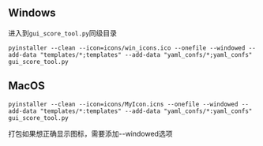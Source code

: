 ## Windows
进入到`gui_score_tool.py`同级目录
```shell
pyinstaller --clean --icon=icons/win_icons.ico --onefile --windowed --add-data "templates/*;templates" --add-data "yaml_confs/*;yaml_confs" gui_score_tool.py
```
## MacOS
```shell
pyinstaller --clean --icon=icons/MyIcon.icns --onefile --windowed --add-data "templates/*:templates" --add-data "yaml_confs/*:yaml_confs" gui_score_tool.py
```
打包如果想正确显示图标，需要添加--windowed选项